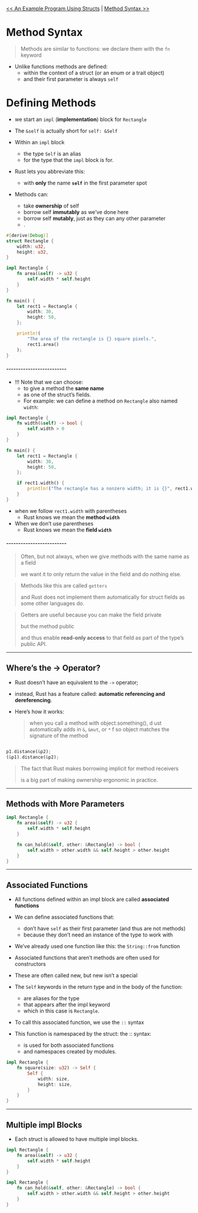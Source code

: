 [<< An Example Program Using Structs](./example_using_structs.md_) | [Method Syntax >>](../chapter_6/introduction.md)
# Method Syntax
> Methods are similar to functions: we declare them with the `fn` keyword

* Unlike functions methods are defined:
  - within the context of a struct (or an enum or a trait object)
  - and their first parameter is always `self`


# Defining Methods
* we start an `impl` (**implementation**) block for `Rectangle`
* The `&self` is actually short for `self: &Self`
* Within an `impl` block
  - the type `Self` is an alias
  - for the type that the `impl` block is for.
* Rust lets you abbreviate this:
  - with **only** the name **`self`** in the first parameter spot

* Methods can:
  - take **ownership** of self
  - borrow self **immutably** as we’ve done here
  - borrow self **mutably**, just as they can any other parameter
  - .

```rust
#[derive(Debug)]
struct Rectangle {
    width: u32,
    height: u32,
}

impl Rectangle {
    fn area(&self) -> u32 {
        self.width * self.height
    }
}

fn main() {
    let rect1 = Rectangle {
        width: 30,
        height: 50,
    };

    println!(
        "The area of the rectangle is {} square pixels.",
        rect1.area()
    );
}
```

#### -------------------------
* !!! Note that we can choose:
  - to give a method the **same name** 
  - as one of the struct’s fields.
  - For example: we can define a method on `Rectangle` also named `width`:

```rust
impl Rectangle {
    fn width(&self) -> bool {
        self.width > 0
    }
}

fn main() {
    let rect1 = Rectangle {
        width: 30,
        height: 50,
    };

    if rect1.width() {
        println!("The rectangle has a nonzero width; it is {}", rect1.width);
    }
}
```

* when we follow `rect1.width` with parentheses
  - Rust knows we mean the **method `width`**
* When we don’t use parentheses
  - Rust knows we mean the **field `width`**


#### -------------------------
> Often, but not always, when we give methods with the same name as a field
> 
> we want it to only return the value in the field and do nothing else.

> Methods like this are called `getters`
> 
> and Rust does not implement them automatically for struct fields as some other languages do.

> Getters are useful because you can make the field private
> 
> but the method public
> 
> and thus enable **read-only access** to that field as part of the type’s public API.


---
## Where’s the -> Operator?
* Rust doesn’t have an equivalent to the `->` operator;
* instead, Rust has a feature called:
  **automatic referencing and dereferencing**.
  
* Here’s how it works:
  > when you call a method with object.something(),
  > d
  > ust automatically adds in `&`, `&mut`, or `*`
  > f
  > so object matches the signature of the method

```rust

p1.distance(&p2);
(&p1).distance(&p2);
```

>  The fact that Rust makes borrowing implicit for method receivers 
>  
>  is a big part of making ownership ergonomic in practice.


---
## Methods with More Parameters

```rust
impl Rectangle {
    fn area(&self) -> u32 {
        self.width * self.height
    }

    fn can_hold(&self, other: &Rectangle) -> bool {
        self.width > other.width && self.height > other.height
    }
}
```
 
---
## Associated Functions

* All functions defined within an impl block are called **associated functions**
* We can define associated functions that:
  - don’t have `self` as their first parameter (and thus are not methods)
  - because they don’t need an instance of the type to work with
* We’ve already used one function like this: the `String::from` function
* Associated functions that aren’t methods are often used for constructors
* These are often called new, but new isn’t a special 

* The `Self` keywords in the return type and in the body of the function:
  - are aliases for the type
  - that appears after the impl keyword
  - which in this case is `Rectangle`.
* To call this associated function, we use the `::` syntax
* This function is namespaced by the struct: the :: syntax:
  - is used for both associated functions
  - and namespaces created by modules.


```rust
impl Rectangle {
    fn square(size: u32) -> Self {
        Self {
            width: size,
            height: size,
        }
    }
}
```


---
## Multiple impl Blocks
* Each struct is allowed to have multiple impl blocks.

```rust
impl Rectangle {
    fn area(&self) -> u32 {
        self.width * self.height
    }
}

impl Rectangle {
    fn can_hold(&self, other: &Rectangle) -> bool {
        self.width > other.width && self.height > other.height
    }
}
```

